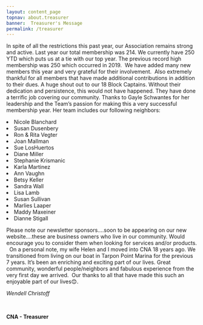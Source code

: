 ```yaml
---
layout: content_page
topnav: about.treasurer
banner:  Treasurer's Message
permalink: /treasurer
---
```



In spite of all the restrictions this past year, our Association remains strong and active. Last year our total membership was 214. We currently have 250 YTD which puts us at a tie with our top year. The previous record high membership was 250 which occurred in 2019.  We have added many new members this year and very grateful for their involvement.  Also extremely thankful for all members that have made additional contributions in addition to their dues. A huge shout out to our 18 Block Captains. Without their dedication and persistence, this would not have happened. They have done a terrific job covering our community. Thanks to Gayle Schwantes for her leadership and the Team’s passion for making this a very successful membership year. Her team includes our following neighbors:  

<p><p>
<bl>
<li>Nicole Blanchard</li>
<li>Susan Dusenbery</li>
<li>Ron & Rita Vegter</li>
<li>Joan Mallman</li>
<li>Sue LosHuertos</li>
<li>Diane Miller</li>
<li>Stephanie Krismanic</li>
<li>Karla Martinez</li>
<li>Ann Vaughn</li>
<li>Betsy Keller</li>
<li>Sandra Wall</li>
<li>Lisa Lamb</li>
<li>Susan Sullivan</li>
<li>Marlies Laaper</li>
<li>Maddy Maxeiner</li>
<li>Dianne Stigall</li>
</bl>

<p><p>

Please note our newsletter sponsors….soon to be appearing on our new website….these are business owners who live in our community. Would encourage you to consider them when looking for services and/or products.
 
On a personal note, my wife Helen and I moved into CNA 18 years ago. We transitioned from living on our boat in Tarpon Point Marina for the previous 7 years. It’s been an enriching and exciting part of our lives.
Great community, wonderful people/neighbors and fabulous experience from the very first day we arrived.  Our thanks to all that have made this such an enjoyable part of our lives😊.  
 

<p>

<i>Wendell Christoff</i>

<br>

<b>CNA - Treasurer</b>
